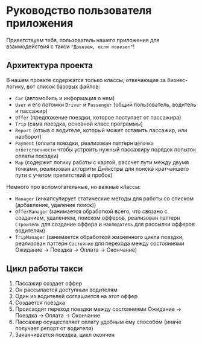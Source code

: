 # Руководство пользователя приложения

Приветствуем тебя, пользователь нашего приложения для взаимодействия с такси
`"Довезем, если повезет"`!

##  Архитектура проекта

В нашем проекте содержатся только классы, отвечающие за бизнес-логику,
вот список базовых файлов:

+ `Car` (автомобиль и информация о нем)
+ `User` и его потомки `Driver` и `Passenger` (общий пользователь, водитель и пассажир)
+ `Offer` (предложение поездки, которое поступает от пассажира)
+ `Trip` (сама поездка, основной класс программы)
+ `Report` (отзыв о водителе, который может оставить пассажир, или наоборот)
+ `Payment` (оплата поездки, реализован паттерн `Цепочка ответственности` чтобы устроить 
нужный пассажиру порядок попыток оплаты поездки)
+ `Map` (содержит логику работы с картой, рассчет пути между двумя точками, реализован 
алгоритм Дийкстры для поиска кратчайшего пути с учетом препятствий и пробок)

Немного про вспомогательные, но важные классы:

+ `Manager` (инкапсулирует статические методы для работы со списком 
(добавление, удаление поиск))
+ `OfferManager` (занимается обработкой всего, что связано с созданием, удалением, 
поиском офферов, реализован паттерн `Строитель` для создание оффера и `Наблюдатель` 
для рассылки офферов водителям)
+ `TripManager` (занимается обработкой жизненного цикла поездки,
реализован паттерн `Состояние` для перехода между состояниями 
Ожидание -> Поездка -> Оплата -> Окончание)

## Цикл работы такси

1. Пассажир создает оффер 
2. Он рассылается доступным водителям
3. Один из водителей соглашается на этот оффер
4. Создается поездка
5. Происходит переход поездки между состояниями Ожидание -> Поездка -> Оплата -> Окончание
6. Пассажир осуществляет оплату удобным ему способом (иначе получает репорт от водителя)
7. Заканчивается поездка, цикл окончен
